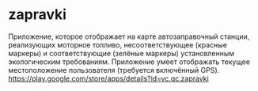 zapravki
========

Приложение, которое отображает на карте автозаправочный станции, реализующих моторное топливо, несоответствующее (красные маркеры) и соответствующие (зелёные маркеры) установленным экологическим требованиям. Приложение умеет отображать текущее местоположение пользователя (требуется включённый GPS).
https://play.google.com/store/apps/details?id=vc.qc.zapravki
